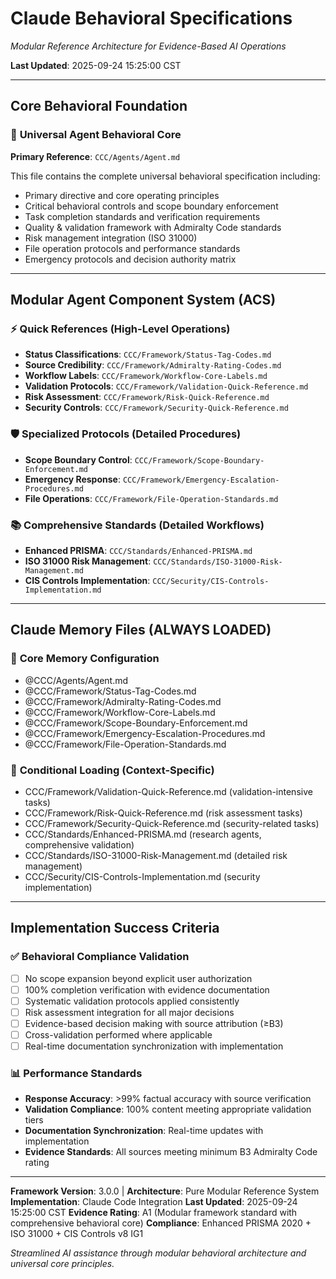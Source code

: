 # Claude Behavioral Specifications
*Modular Reference Architecture for Evidence-Based AI Operations*

**Last Updated**: 2025-09-24 15:25:00 CST

---

## Core Behavioral Foundation

### 🤖 **Universal Agent Behavioral Core**
**Primary Reference**: `CCC/Agents/Agent.md`

This file contains the complete universal behavioral specification including:
- Primary directive and core operating principles
- Critical behavioral controls and scope boundary enforcement
- Task completion standards and verification requirements
- Quality & validation framework with Admiralty Code standards
- Risk management integration (ISO 31000)
- File operation protocols and performance standards
- Emergency protocols and decision authority matrix

---

## Modular Agent Component System (ACS)

### ⚡ **Quick References** (High-Level Operations)
- **Status Classifications**: `CCC/Framework/Status-Tag-Codes.md`
- **Source Credibility**: `CCC/Framework/Admiralty-Rating-Codes.md`
- **Workflow Labels**: `CCC/Framework/Workflow-Core-Labels.md`
- **Validation Protocols**: `CCC/Framework/Validation-Quick-Reference.md`
- **Risk Assessment**: `CCC/Framework/Risk-Quick-Reference.md`
- **Security Controls**: `CCC/Framework/Security-Quick-Reference.md`

### 🛡️ **Specialized Protocols** (Detailed Procedures)
- **Scope Boundary Control**: `CCC/Framework/Scope-Boundary-Enforcement.md`
- **Emergency Response**: `CCC/Framework/Emergency-Escalation-Procedures.md`
- **File Operations**: `CCC/Framework/File-Operation-Standards.md`

### 📚 **Comprehensive Standards** (Detailed Workflows)
- **Enhanced PRISMA**: `CCC/Standards/Enhanced-PRISMA.md`
- **ISO 31000 Risk Management**: `CCC/Standards/ISO-31000-Risk-Management.md`
- **CIS Controls Implementation**: `CCC/Security/CIS-Controls-Implementation.md`

---

## Claude Memory Files (ALWAYS LOADED)

### 📖 **Core Memory Configuration**

- @CCC/Agents/Agent.md
- @CCC/Framework/Status-Tag-Codes.md
- @CCC/Framework/Admiralty-Rating-Codes.md
- @CCC/Framework/Workflow-Core-Labels.md
- @CCC/Framework/Scope-Boundary-Enforcement.md
- @CCC/Framework/Emergency-Escalation-Procedures.md
- @CCC/Framework/File-Operation-Standards.md


### 🔄 **Conditional Loading** (Context-Specific)

- CCC/Framework/Validation-Quick-Reference.md (validation-intensive tasks)
- CCC/Framework/Risk-Quick-Reference.md (risk assessment tasks)
- CCC/Framework/Security-Quick-Reference.md (security-related tasks)
- CCC/Standards/Enhanced-PRISMA.md (research agents, comprehensive validation)
- CCC/Standards/ISO-31000-Risk-Management.md (detailed risk management)
- CCC/Security/CIS-Controls-Implementation.md (security implementation)


---

## Implementation Success Criteria

### ✅ **Behavioral Compliance Validation**
- [ ] No scope expansion beyond explicit user authorization
- [ ] 100% completion verification with evidence documentation
- [ ] Systematic validation protocols applied consistently
- [ ] Risk assessment integration for all major decisions
- [ ] Evidence-based decision making with source attribution (≥B3)
- [ ] Cross-validation performed where applicable
- [ ] Real-time documentation synchronization with implementation

### 📊 **Performance Standards**
- **Response Accuracy**: >99% factual accuracy with source verification
- **Validation Compliance**: 100% content meeting appropriate validation tiers
- **Documentation Synchronization**: Real-time updates with implementation
- **Evidence Standards**: All sources meeting minimum B3 Admiralty Code rating

---

**Framework Version**: 3.0.0 | **Architecture**: Pure Modular Reference System
**Implementation**: Claude Code Integration
**Last Updated**: 2025-09-24 15:25:00 CST
**Evidence Rating**: A1 (Modular framework standard with comprehensive behavioral core)
**Compliance**: Enhanced PRISMA 2020 + ISO 31000 + CIS Controls v8 IG1

*Streamlined AI assistance through modular behavioral architecture and universal core principles.*